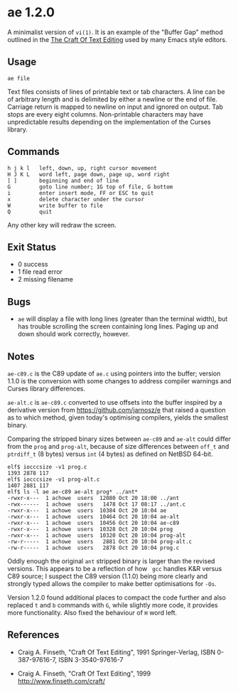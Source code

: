 ae 1.2.0
========

A minimalist version of `vi(1)`.  It is an example of the "Buffer Gap" method outlined in the [The Craft Of Text Editing](http://www.finseth.com/craft/) used by many Emacs style editors.


Usage
-----

    ae file

Text files consists of lines of printable text or tab characters.  A line can be of arbitrary length and is delimited by either a newline or the end of file.  Carriage return is mapped to newline on input and ignored on output.  Tab stops are every eight columns.  Non-printable characters may have unpredictable results depending on the implementation of the Curses library.


Commands
--------

    h j k l   left, down, up, right cursor movement
    H J K L   word left, page down, page up, word right
    [ ]       beginning and end of line
    G         goto line number; 1G top of file, G bottom
    i         enter insert mode, FF or ESC to quit
    x         delete character under the cursor
    W         write buffer to file
    Q         quit

Any other key will redraw the screen.


Exit Status
-----------

- 0 success
- 1 file read error
- 2 missing filename


Bugs
----

* `ae` will display a file with long lines (greater than the terminal width), but has trouble scrolling the screen containing long lines.  Paging up and down should work correctly, however.


Notes
-----

`ae-c89.c` is the C89 update of `ae.c` using pointers into the buffer; version 1.1.0 is the conversion with some changes to address compiler warnings and Curses library differences.

`ae-alt.c` is `ae-c89.c` converted to use offsets into the buffer inspired by a derivative version from https://github.com/jarnosz/e that raised a question as to which method, given today's optimising compilers, yields the smallest binary.

Comparing the stripped binary sizes between `ae-c89` and `ae-alt` could differ from the `prog` and `prog-alt`, because of size differences between `off_t` and `ptrdiff_t` (8 bytes) versus `int` (4 bytes) as defined on NetBSD 64-bit.

    elf$ iocccsize -v1 prog.c
    1393 2878 117
    elf$ iocccsize -v1 prog-alt.c
    1407 2881 117
    elf$ ls -l ae ae-c89 ae-alt prog* ../ant*
    -rwxr-x---  1 achowe  users  12080 Oct 20 18:00 ../ant
    -rwx------  1 achowe  users   1478 Oct 17 08:17 ../ant.c
    -rwxr-x---  1 achowe  users  10384 Oct 20 10:04 ae
    -rwxr-x---  1 achowe  users  10464 Oct 20 10:04 ae-alt
    -rwxr-x---  1 achowe  users  10456 Oct 20 10:04 ae-c89
    -rwxr-x---  1 achowe  users  10328 Oct 20 10:04 prog
    -rwxr-x---  1 achowe  users  10320 Oct 20 10:04 prog-alt
    -rw-r-----  1 achowe  users   2881 Oct 20 10:04 prog-alt.c
    -rw-r-----  1 achowe  users   2878 Oct 20 10:04 prog.c

Oddly enough the original `ant` stripped binary is larger than the revised versions.  This appears to be a reflection of how ` gcc` handles K&R versus C89 source; I suspect the C89 version (1.1.0) being more clearly and strongly typed allows the compiler to make better optimisations for `-Os`.

Version 1.2.0 found additional places to compact the code further and also replaced `t` and `b` commands with `G`, while slightly more code, it provides more functionality.  Also fixed the behaviour of `H` word left.


References
----------

* Craig A. Finseth, "Craft Of Text Editing", 1991
  Springer-Verlag, ISBN 0-387-97616-7, ISBN 3-3540-97616-7

* Craig A. Finseth, "Craft Of Text Editing", 1999
  <http://www.finseth.com/craft/>
